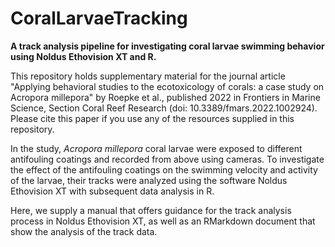 # CoralLarvaeTracking
**A track analysis pipeline for investigating coral larvae swimming behavior using Noldus Ethovision XT and R.**   

This repository holds supplementary material for the journal article "Applying behavioral studies to the ecotoxicology of corals: a case study on Acropora millepora" by Roepke et al., published 2022 in Frontiers in Marine Science, Section Coral Reef Research (doi: 10.3389/fmars.2022.1002924). Please cite this paper if you use any of the resources supplied in this repository. 

In the study, *Acropora millepora* coral larvae were exposed to different antifouling coatings and recorded from above using cameras. 
To investigate the effect of the antifouling coatings on the swimming velocity and activity of the larvae, their tracks were analyzed using the software Noldus Ethovision XT with subsequent data analysis in R.  

Here, we supply a manual that offers guidance for the track analysis process in Noldus Ethovision XT, as well as an RMarkdown document that show the analysis of the track data. 
